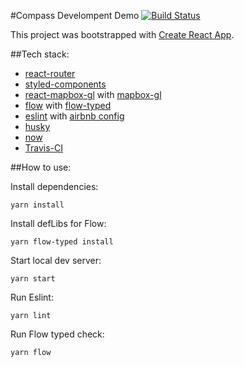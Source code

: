 #Compass Develompent Demo [![Build Status](https://travis-ci.org/shnider/yard-frontend.svg?branch=master)](https://travis-ci.org/shnider/yard-frontend)

This project was bootstrapped with [Create React App](https://github.com/facebookincubator/create-react-app).

##Tech stack:

- [react-router](https://github.com/ReactTraining/react-router)
- [styled-components](https://github.com/styled-components/styled-components)
- [react-mapbox-gl](https://github.com/alex3165/react-mapbox-gl) with [mapbox-gl](https://github.com/mapbox/mapbox-gl-js)
- [flow](https://flow.org) with [flow-typed](https://github.com/flowtype/flow-typed)
- [eslint](http://eslint.org) with [airbnb config](https://github.com/airbnb/javascript/tree/master/packages/eslint-config-airbnb)
- [husky](https://github.com/typicode/husky)
- [now](https://github.com/zeit/now-cli)
- [Travis-CI](https://travis-ci.org/)

##How to use: 

Install dependencies:

`yarn install`

Install defLibs for Flow: 

`yarn flow-typed install`

Start local dev server:

`yarn start`

Run Eslint: 

`yarn lint`

Run Flow typed check: 

`yarn flow`
